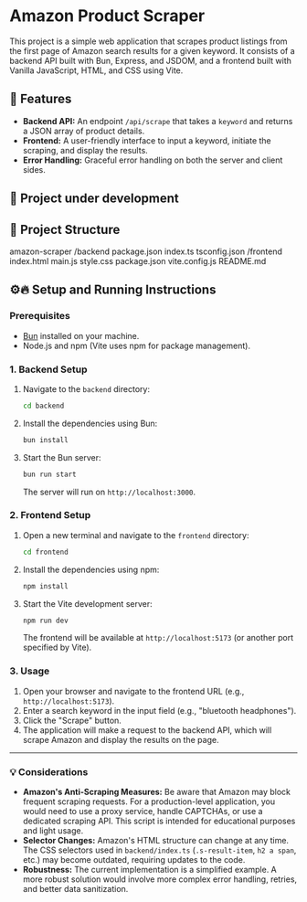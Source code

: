 # Amazon Product Scraper

This project is a simple web application that scrapes product listings from the first page of Amazon search results for a given keyword. It consists of a backend API built with Bun, Express, and JSDOM, and a frontend built with Vanilla JavaScript, HTML, and CSS using Vite.

## 📌 Features

- **Backend API:** An endpoint `/api/scrape` that takes a `keyword` and returns a JSON array of product details.
- **Frontend:** A user-friendly interface to input a keyword, initiate the scraping, and display the results.
- **Error Handling:** Graceful error handling on both the server and client sides.

## 🚧 Project under development

## 🚀 Project Structure

amazon-scraper
/backend
package.json
index.ts
tsconfig.json
/frontend
index.html
main.js
style.css
package.json
vite.config.js
README.md

## ⚙️🔥 Setup and Running Instructions

### Prerequisites

- [Bun](https://bun.sh/) installed on your machine.
- Node.js and npm (Vite uses npm for package management).

### 1. Backend Setup

1.  Navigate to the `backend` directory:
    ```bash
    cd backend
    ```
2.  Install the dependencies using Bun:
    ```bash
    bun install
    ```
3.  Start the Bun server:
    ```bash
    bun run start
    ```
    The server will run on `http://localhost:3000`.

### 2. Frontend Setup

1.  Open a new terminal and navigate to the `frontend` directory:
    ```bash
    cd frontend
    ```
2.  Install the dependencies using npm:
    ```bash
    npm install
    ```
3.  Start the Vite development server:
    ```bash
    npm run dev
    ```
    The frontend will be available at `http://localhost:5173` (or another port specified by Vite).

### 3. Usage

1.  Open your browser and navigate to the frontend URL (e.g., `http://localhost:5173`).
2.  Enter a search keyword in the input field (e.g., "bluetooth headphones").
3.  Click the "Scrape" button.
4.  The application will make a request to the backend API, which will scrape Amazon and display the results on the page.

---

### 💡 Considerations

- **Amazon's Anti-Scraping Measures:** Be aware that Amazon may block frequent scraping requests. For a production-level application, you would need to use a proxy service, handle CAPTCHAs, or use a dedicated scraping API. This script is intended for educational purposes and light usage.
- **Selector Changes:** Amazon's HTML structure can change at any time. The CSS selectors used in `backend/index.ts` (`.s-result-item`, `h2 a span`, etc.) may become outdated, requiring updates to the code.
- **Robustness:** The current implementation is a simplified example. A more robust solution would involve more complex error handling, retries, and better data sanitization.

